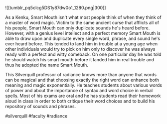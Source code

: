 ![[tumblr_pq5clcg5DS1y87dw0o1_1280.png|300]]

As a Kenku, Smart Mouth isn't what most people think of when they think of a master of word magic. Victim to the same ancient curse that afflicts all of his people, Smart Mouth can only duplicate sounds he's heard before. However, with a genius level intellect and a perfect memory Smart Mouth is able to draw upon and duplicate every single word, phrase, and sound he's ever heard before. This tended to land him in trouble at a young age when other individuals would try to pick on him only to discover he was always ready with a perfect and witty comeback. On one particular day he was told he should watch his smart mouth before it landed him in real trouble and thus he adopted the name Smart Mouth. 

This Silverquill professor of radiance knows more than anyone that words can be magical and that choosing exactly the right word can enhance both meaning and magic exponentially. He teaches students about various words of power and about the importance of syntax and word choice in verbal spells. Most of his exams are oral and he has students read their homework aloud in class in order to both critique their word choices and to build his repository of sounds and phrases.

#silverquill
#faculty
#radiance